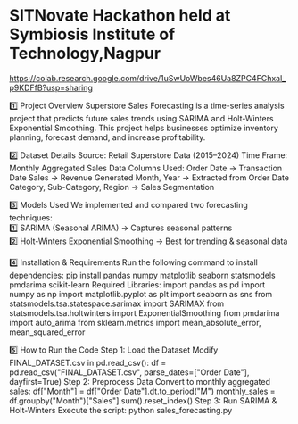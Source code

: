 # SITNovate Hackathon held at Symbiosis Institute of Technology,Nagpur

https://colab.research.google.com/drive/1uSwUoWbes46Ua8ZPC4FChxal_p9KDFfB?usp=sharing

1️⃣ Project Overview
Superstore Sales Forecasting is a time-series analysis project that predicts future sales trends using SARIMA and Holt-Winters Exponential Smoothing.
This project helps businesses optimize inventory planning, forecast demand, and increase profitability.

2️⃣ Dataset Details
Source: Retail Superstore Data (2015–2024)
Time Frame: Monthly Aggregated Sales Data
Columns Used:
Order Date → Transaction Date
Sales → Revenue Generated
Month, Year → Extracted from Order Date
Category, Sub-Category, Region → Sales Segmentation

3️⃣ Models Used
We implemented and compared two forecasting techniques:  
1️⃣ SARIMA (Seasonal ARIMA) → Captures seasonal patterns  
2️⃣ Holt-Winters Exponential Smoothing → Best for trending & seasonal data  

4️⃣ Installation & Requirements
Run the following command to install dependencies:
pip install pandas numpy matplotlib seaborn statsmodels pmdarima scikit-learn
Required Libraries:
import pandas as pd
import numpy as np
import matplotlib.pyplot as plt
import seaborn as sns
from statsmodels.tsa.statespace.sarimax import SARIMAX
from statsmodels.tsa.holtwinters import ExponentialSmoothing
from pmdarima import auto_arima
from sklearn.metrics import mean_absolute_error, mean_squared_error

5️⃣ How to Run the Code
Step 1: Load the Dataset
Modify FINAL_DATASET.csv in pd.read_csv():
df = pd.read_csv("FINAL_DATASET.csv", parse_dates=["Order Date"], dayfirst=True)
Step 2: Preprocess Data
Convert to monthly aggregated sales:
df["Month"] = df["Order Date"].dt.to_period("M")
monthly_sales = df.groupby("Month")["Sales"].sum().reset_index()
Step 3: Run SARIMA & Holt-Winters
Execute the script:
python sales_forecasting.py

